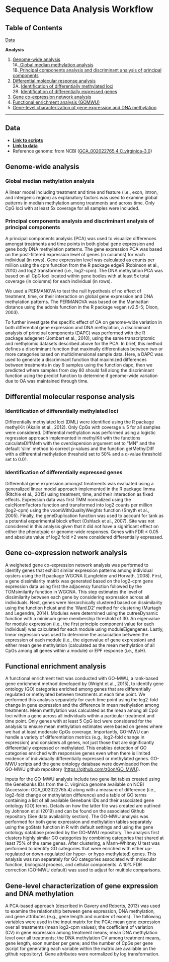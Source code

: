 # Sequence Data Analysis Workflow

## Table of Contents

[Data](#data)

**Analysis**
1. [ Genome-wide analysis](#one)  
  1A.[ Global median methylation analysis](#oneA)  
  1B.[ Principal components analysis and discriminant analysis of principal components ](#oneB)  
2. [ Differential molecular response analysis](#two)  
  2A. [ Identification of differentially methylated loci](#twoA)  
  2B. [ Identification of differentially expressed genes](#twoB)  
3. [ Gene co-expression network analysis](#three)  
4. [ Functional enrichment analysis (GOMWU)](#four)  
5. [ Gene-level characterization of gene expression and DNA methylation](#five)  

---

## Data <a name="data"></a>

* [**Link to scripts**](https://github.com/epigeneticstoocean/AE17_Cvirginica_MolecularResponse/tree/master/src/)  
* [**Link to data**](https://github.com/epigeneticstoocean/AE17_Cvirginica_MolecularResponse/tree/master/data/)  
* Reference genome: from NCBI ([GCA_002022765.4 C_virginica-3.0](https://www.ncbi.nlm.nih.gov/genome/?term=crassostrea+virginica))  

## Genome-wide analysis <a name="one"></a>

### Global median methylation analysis <a name="oneA"></a>
A linear model including treatment and time and feature (i.e., exon, intron, and intergenic region) as explanatory factors was used to examine global patterns in median methylation among treatments and across time. Only CpG loci with at least 5x coverage for all samples were included. 

### Principal components analysis and discriminant analysis of principal components <a name="oneB"></a>  

A principal components analysis (PCA) was used to visualize differences amongst treatments and time points in both global gene expression and gene body DNA methylation patterns. The gene expression PCA was based on the post-filtered expression level of genes (in columns) for each individual (in rows). Gene expression level was calculated as counts per million using the cpm function from the R package edgeR (Robinson et al., 2010) and log2 transformed (i.e., log2-cpm). The DNA methylation PCA was based on all CpG loci located within gene bodies with at least 5x total coverage (in columns) for each individual (in rows).  

  We used a PERMANOVA to test the null hypothesis of no effect of treatment, time, or their interaction on global gene expression and DNA methylation patterns. The PERMANOVA was based on the Manhattan distance using the adonis function in the R package vegan (v2.5-5; Dixon, 2003).  
  
  To further investigate the specific effect of OA on genome-wide variation in both differential gene expression and DNA methylation, a discriminant analysis of principal components (DAPC) was performed with the R package adegenet (Jombart et al., 2010), using the same transcriptomic and methylomic datasets described above for the PCA. In brief, this method defines a discriminant function that maximally differentiates between two or more categories based on multidimensional sample data. Here, a DAPC was used to generate a discriminant function that maximized differences between treatments in day 9 samples using the function dapc, then we predicted where samples from day 80 should fall along the discriminant function using the predict function to determine if genome-wide variation due to OA was maintained through time.  

## Differential molecular response analysis <a name="two"></a>  

### Identification of differentially methylated loci <a name="twoA"></a>  

Differentially methylated loci (DML) were identified using the R package methylKit (Akalin et al., 2012). Only CpGs with coverage ≥ 5 for all samples were considered. Differential methylation was performed using a logistic regression approach implemented in methylKit with the functions calculateDiffMeth with the overdispersion argument set to "MN" and the default ‘slim’ method to correct p-values and the function getMethylDiff with a differential methylation threshold set to 50% and a q-value threshold set to 0.01.  

### Identification of differentially expressed genes <a name="twoB"></a>  

Differential gene expression amongst treatments was evaluated using a generalized linear model approach implemented in the R package limma (Ritchie et al., 2015) using treatment, time, and their interaction as fixed effects. Expression data was first TMM normalized using the calcNormFactors function and transformed into log2 counts per million (log2-cpm) using the voomWithQualityWeights function (Smyth et al., 2005). Finally, the geneDuplication function was used to account for tank as a potential experimental block effect (Oshlack et al., 2007). Site was not considered in this analysis given that it did not have a significant effect on either the phenotypic or genome-wide responses. Genes with FDR ≤ 0.05 and absolute value of log2 fold ≥2 were considered differentially expressed.  

## Gene co-expression network analysis <a name="three"></a>  

A weigheted gene co-expression network analysis was performed to identify genes that exhibit similar expression patterns among individual oysters using the R package WGCNA (Langfelder and Horvath, 2008). First, a gene dissimilarity matrix was generated based on the log2-cpm gene expression data using first the adjacency function followed by the TOMsimilarity function in WGCNA. This step estimates the level of dissimilarity between each gene by considering expression across all individuals. Next, genes were hierarchically clustered based on dissimilarity using the function hclust and the ‘Ward.D2’ method for clustering (Murtagh and Legendre, 2014). Modules were determined using the cutreeDynamic function with a minimum gene membership threshold of 30. An eigenvalue for module expression (i.e., the first principle component value for each individual) was calculated for each module using moduleEigengenes. Lastly, linear regression was used to determine the association between the expression of each module (i.e., the eigenvalue of gene expression) and either mean gene methylation (calculated as the mean methylation of all CpGs among all genes within a module) or EPF response (i.e., ΔpH).  

## Functional enrichment analysis <a name="four"></a>  

A functional enrichment test was conducted with GO-MWU, a rank-based gene enrichment method developed by (Wright et al., 2015), to identify gene ontology (GO) categories enriched among genes that are differentially regulated or methylated between treatments at each time point. We performed this analysis separately for each time point using the log2-fold change in gene expression and the difference in mean methylation among treatments. Mean methylation was calculated as the mean among all CpG loci within a gene across all individuals within a particular treatment and time point. Only genes with at least 5 CpG loci were considered for the analysis to ensure mean methylation estimates were based on genes where we had at least moderate CpGs coverage. Importantly, GO-MWU can handle a variety of differentiation metrics (e.g., log2-fold change in expression) and considers all genes, not just those that are significantly differentially expressed or methylated. This enables detection of GO categories enriched with responsive genes even when there is limited evidence of individually differentially expressed or methylated genes. GO-MWU scripts and the gene ontology database were downloaded from the GO-MWU github repository (https://github.com/z0on/GO_MWU).  

  Inputs for the GO-MWU analysis include two gene list tables created using the Genebanks IDs from the C. virginica genome available on NCBI (Accession: GCA_002022765.4) along with a measure of difference (i.e., log2-fold change or methylation difference) and a table of GO terms containing a list of all available Genebank IDs and their associated gene ontology (GO) terms. Details on how the latter file was created are outlined by Johnson et al (2019) and can be found on the associated Github repository (See data availability section). The GO-MWU analysis was performed for both gene expression and methylation tables separately using the goStats function in R with default settings and using the gene ontology database provided by the GO-MWU repository. The analysis first clusters highly similar GO categories by combining categories that shared at least 75% of the same genes. After clustering, a Mann-Whitney U test was performed to identify GO categories that were enriched with either up-regulated or down-regulated (or hyper- or hypo-methylated) genes. This analysis was run separately for GO categories associated with molecular function, biological process, and cellular components. A 10% FDR correction (GO-MWU default) was used to adjust for multiple comparisons.   

## Gene-level characterization of gene expression and DNA methylation <a name="five"></a>  

A PCA-based approach (described in Gavery and Roberts, 2013) was used to examine the relationship between gene expression, DNA methylation, and gene attributes (e.g., gene length and number of exons). The following variables were used in the input matrix for the PCA: mean gene expression over all treatments (mean log2-cpm values); the coefficient of variation (CV) in gene expression among treatment means; mean DNA methylation level over all treatments; the DNA methylation CV among treatment means, gene length, exon number per gene; and the number of CpGs per gene (script for generating each variable within the matrix are available on the github repository). Gene attributes were normalized by log transformation.  

